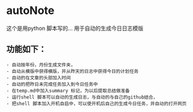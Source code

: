 # autoNote
这个是用python 脚本写的...
用于自动的生成今日日志模版
## 功能如下：
    - 自动按年份，月份生成文件夹，
    - 自动从模版中获得模版，并从昨天的日志中获得今日的计划任务
    - 自动的在文章的头部加入时间
    - 自动的把昨日未完成任务加入到今日任务中
    - 在temp.md中加入summary 标记，为以后提取总结做准备
    - 运行shell 脚本可以自动的生成日志，与自动的与自己的github结合，
    - 把shell 脚本加入开机自启中，可以使开机后自己的生成今日任务，并自动的打开网页


